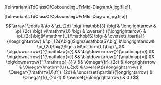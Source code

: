 
[[eInvariantIsTdClassOfCoboundingUFrMfd-DiagramA.jpg:file]]

[[eInvariantIsTdClassOfCoboundingUFrMfd-Diagram.jpg:file]]

$$
  \array{
    \cdots
    &
    \to
    &
    \pi_{2d}
    \big(
      \mathbb{S}
    \big)
    &
    \longrightarrow
    &
    \pi_{2d}
    \big( 
      M\mathrm{U}
    \big)
    &
    \overset{
    }{\longrightarrow}
    &
    \pi_{2d}\big(M\mathrm{U}/\mathbb{S}\big)
    &
    \overset{
      \partial
    }{\longrightarrow}
    &
    \pi_{2d}\big(\Sigma\mathbb{S}\big)
    &\longrightarrow&
    \pi_{2d}\big(\Sigma M\mathrm{U}\big)  
    \\
    &&
    \big\downarrow{}^{\mathrlap{=}}
    &&
    \big\downarrow{}^{\mathrlap{=}}
    &&
    \big\downarrow{}^{\mathrlap{=}}
    &&
    \big\downarrow{}^{\mathrlap{=}}
    &&
    \big\downarrow{}^{\mathrlap{=}}
    \\
    &&
    \Omega^{fr}_{2d}
    &
    \longrightarrow
    &
    \Omega^{\mathrm{U}}_{2d}
    &
      \overset{}{\longrightarrow}
    &
    \Omega^{(\mathrm{U},fr)}_{2d}
    &
      \underset{\partial}{\longrightarrow}
    &   
    \Omega^{fr}_{2d-1}
    &
      \overset{}{\longrightarrow}
    &   
    0
  }
$$

